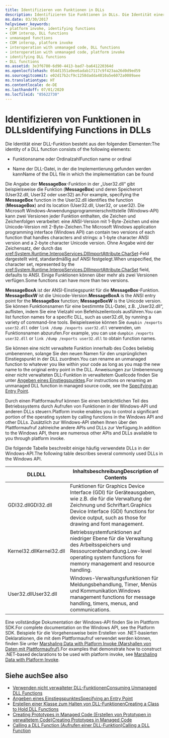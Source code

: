 ```yaml
---
title: Identifizieren von Funktionen in DLLs
description: Identifizieren Sie Funktionen in DLLs. Die Identität einer DLL-Funktion besteht aus einem Funktionsnamen oder einer Ordinalzahl und dem DLL-Dateinamen, in dem die Implementierung zu finden ist.
ms.date: 03/30/2017
helpviewer_keywords:
- platform invoke, identifying functions
- COM interop, DLL functions
- unmanaged functions
- COM interop, platform invoke
- interoperation with unmanaged code, DLL functions
- interoperation with unmanaged code, platform invoke
- identifying DLL functions
- DLL functions
ms.assetid: 3e3f6780-6d90-4413-bad7-ba641220364d
ms.openlocfilehash: 054d1351a9ee6adab17117c9f423aa26d0d9ed59
ms.sourcegitcommit: e02d17b2cf9c1258dadda4810a5e6072a0089aee
ms.translationtype: HT
ms.contentlocale: de-DE
ms.lasthandoff: 07/01/2020
ms.locfileid: "85622730"
---
```

# <a name="identifying-functions-in-dlls"></a><span data-ttu-id="6469f-104">Identifizieren von Funktionen in DLLs</span><span class="sxs-lookup"><span data-stu-id="6469f-104">Identifying Functions in DLLs</span></span>
<span data-ttu-id="6469f-105">Die Identität einer DLL-Funktion besteht aus den folgenden Elementen:</span><span class="sxs-lookup"><span data-stu-id="6469f-105">The identity of a DLL function consists of the following elements:</span></span>  
  
- <span data-ttu-id="6469f-106">Funktionsname oder Ordinalzahl</span><span class="sxs-lookup"><span data-stu-id="6469f-106">Function name or ordinal</span></span>  
  
- <span data-ttu-id="6469f-107">Name der DLL-Datei, in der die Implementierung gefunden werden kann</span><span class="sxs-lookup"><span data-stu-id="6469f-107">Name of the DLL file in which the implementation can be found</span></span>  
  
 <span data-ttu-id="6469f-108">Die Angabe der **MessageBox**-Funktion in der „User32.dll“ gibt beispielsweise die Funktion (**MessageBox**) und deren Speicherort (User32.dll, User32 oder user32) an.</span><span class="sxs-lookup"><span data-stu-id="6469f-108">For example, specifying the **MessageBox** function in the User32.dll identifies the function (**MessageBox**) and its location (User32.dll, User32, or user32).</span></span> <span data-ttu-id="6469f-109">Die Microsoft Windows-Anwendungsprogrammierschnittstelle (Windows-API) kann zwei Versionen jeder Funktion enthalten, die Zeichen und Zeichenfolgen verarbeitet: eine ANSI-Version mit 1-Byte-Zeichen und eine Unicode-Version mit 2-Byte-Zeichen.</span><span class="sxs-lookup"><span data-stu-id="6469f-109">The Microsoft Windows application programming interface (Windows API) can contain two versions of each function that handles characters and strings: a 1-byte character ANSI version and a 2-byte character Unicode version.</span></span> <span data-ttu-id="6469f-110">Ohne Angabe wird der Zeichensatz, der durch das <xref:System.Runtime.InteropServices.DllImportAttribute.CharSet>-Feld dargestellt wird, standardmäßig auf ANSI festgelegt.</span><span class="sxs-lookup"><span data-stu-id="6469f-110">When unspecified, the character set, represented by the <xref:System.Runtime.InteropServices.DllImportAttribute.CharSet> field, defaults to ANSI.</span></span> <span data-ttu-id="6469f-111">Einige Funktionen können über mehr als zwei Versionen verfügen.</span><span class="sxs-lookup"><span data-stu-id="6469f-111">Some functions can have more than two versions.</span></span>  
  
 <span data-ttu-id="6469f-112">**MessageBoxA** ist der ANSI-Einstiegspunkt für die **MessageBox**-Funktion. **MessageBoxW** ist die Unicode-Version.</span><span class="sxs-lookup"><span data-stu-id="6469f-112">**MessageBoxA** is the ANSI entry point for the **MessageBox** function; **MessageBoxW** is the Unicode version.</span></span> <span data-ttu-id="6469f-113">Sie können Funktionsnamen für eine bestimmte DLL-Datei, z.B. „User32.dll“, auflisten, indem Sie eine Vielzahl von Befehlszeilentools ausführen.</span><span class="sxs-lookup"><span data-stu-id="6469f-113">You can list function names for a specific DLL, such as user32.dll, by running a variety of command-line tools.</span></span> <span data-ttu-id="6469f-114">Beispielsweise können Sie `dumpbin /exports user32.dll` oder `link /dump /exports user32.dll` verwenden, um Funktionsnamen abzurufen.</span><span class="sxs-lookup"><span data-stu-id="6469f-114">For example, you can use `dumpbin /exports user32.dll` or `link /dump /exports user32.dll` to obtain function names.</span></span>  
  
 <span data-ttu-id="6469f-115">Sie können eine nicht verwaltete Funktion innerhalb des Codes beliebig umbenennen, solange Sie den neuen Namen für den ursprünglichen Einstiegspunkt in der DLL zuordnen.</span><span class="sxs-lookup"><span data-stu-id="6469f-115">You can rename an unmanaged function to whatever you like within your code as long as you map the new name to the original entry point in the DLL.</span></span> <span data-ttu-id="6469f-116">Anweisungen zur Umbenennung einer nicht verwalteten DLL-Funktion in verwaltetem Quellcode finden Sie unter [Angeben eines Einstiegspunktes](specifying-an-entry-point.md).</span><span class="sxs-lookup"><span data-stu-id="6469f-116">For instructions on renaming an unmanaged DLL function in managed source code, see the [Specifying an Entry Point](specifying-an-entry-point.md).</span></span>  
  
 <span data-ttu-id="6469f-117">Durch einen Plattformaufruf können Sie einen beträchtlichen Teil des Betriebssystems durch Aufrufen von Funktionen in der Windows-API und anderen DLLs steuern.</span><span class="sxs-lookup"><span data-stu-id="6469f-117">Platform invoke enables you to control a significant portion of the operating system by calling functions in the Windows API and other DLLs.</span></span> <span data-ttu-id="6469f-118">Zusätzlich zur Windows-API stehen Ihnen über den Plattformaufruf zahlreiche andere APIs und DLLs zur Verfügung.</span><span class="sxs-lookup"><span data-stu-id="6469f-118">In addition to the Windows API, there are numerous other APIs and DLLs available to you through platform invoke.</span></span>  
  
 <span data-ttu-id="6469f-119">Die folgende Tabelle beschreibt einige häufig verwendete DLLs in der Windows-API.</span><span class="sxs-lookup"><span data-stu-id="6469f-119">The following table describes several commonly used DLLs in the Windows API.</span></span>  
  
|<span data-ttu-id="6469f-120">DLL</span><span class="sxs-lookup"><span data-stu-id="6469f-120">DLL</span></span>|<span data-ttu-id="6469f-121">Inhaltsbeschreibung</span><span class="sxs-lookup"><span data-stu-id="6469f-121">Description of Contents</span></span>|  
|---------|-----------------------------|  
|<span data-ttu-id="6469f-122">GDI32.dll</span><span class="sxs-lookup"><span data-stu-id="6469f-122">GDI32.dll</span></span>|<span data-ttu-id="6469f-123">Funktionen für Graphics Device Interface (GDI) für Geräteausgaben, wie z.B. die für die Verwaltung der Zeichnung und Schriftart.</span><span class="sxs-lookup"><span data-stu-id="6469f-123">Graphics Device Interface (GDI) functions for device output, such as those for drawing and font management.</span></span>|  
|<span data-ttu-id="6469f-124">Kernel32.dll</span><span class="sxs-lookup"><span data-stu-id="6469f-124">Kernel32.dll</span></span>|<span data-ttu-id="6469f-125">Betriebssystemfunktionen auf niedriger Ebene für die Verwaltung des Arbeitsspeichers und Ressourcenbehandlung.</span><span class="sxs-lookup"><span data-stu-id="6469f-125">Low-level operating system functions for memory management and resource handling.</span></span>|  
|<span data-ttu-id="6469f-126">User32.dll</span><span class="sxs-lookup"><span data-stu-id="6469f-126">User32.dll</span></span>|<span data-ttu-id="6469f-127">Windows-Verwaltungsfunktionen für Meldungsbehandlung, Timer, Menüs und Kommunikation.</span><span class="sxs-lookup"><span data-stu-id="6469f-127">Windows management functions for message handling, timers, menus, and communications.</span></span>|  
  
 <span data-ttu-id="6469f-128">Eine vollständige Dokumentation der Windows-API finden Sie im Plattform SDK.</span><span class="sxs-lookup"><span data-stu-id="6469f-128">For complete documentation on the Windows API, see the Platform SDK.</span></span> <span data-ttu-id="6469f-129">Beispiele für die Vorgehensweise beim Erstellen von .NET-basierten Deklarationen, die mit dem Plattformaufruf verwendet werden können, finden Sie unter [Marshaling Data with Platform Invoke (Marshallen von Daten mit Plattformaufruf)](marshaling-data-with-platform-invoke.md).</span><span class="sxs-lookup"><span data-stu-id="6469f-129">For examples that demonstrate how to construct .NET-based declarations to be used with platform invoke, see [Marshaling Data with Platform Invoke](marshaling-data-with-platform-invoke.md).</span></span>  
  
## <a name="see-also"></a><span data-ttu-id="6469f-130">Siehe auch</span><span class="sxs-lookup"><span data-stu-id="6469f-130">See also</span></span>

- [<span data-ttu-id="6469f-131">Verwenden nicht verwalteter DLL-Funktionen</span><span class="sxs-lookup"><span data-stu-id="6469f-131">Consuming Unmanaged DLL Functions</span></span>](consuming-unmanaged-dll-functions.md)
- [<span data-ttu-id="6469f-132">Angeben eines Einstiegspunktes</span><span class="sxs-lookup"><span data-stu-id="6469f-132">Specifying an Entry Point</span></span>](specifying-an-entry-point.md)
- [<span data-ttu-id="6469f-133">Erstellen einer Klasse zum Halten von DLL-Funktionen</span><span class="sxs-lookup"><span data-stu-id="6469f-133">Creating a Class to Hold DLL Functions</span></span>](creating-a-class-to-hold-dll-functions.md)
- [<span data-ttu-id="6469f-134">Creating Prototypes in Managed Code (Erstellen von Prototypen in verwaltetem Code)</span><span class="sxs-lookup"><span data-stu-id="6469f-134">Creating Prototypes in Managed Code</span></span>](creating-prototypes-in-managed-code.md)
- [<span data-ttu-id="6469f-135">Calling a DLL Function (Aufrufen einer DLL-Funktion)</span><span class="sxs-lookup"><span data-stu-id="6469f-135">Calling a DLL Function</span></span>](calling-a-dll-function.md)
